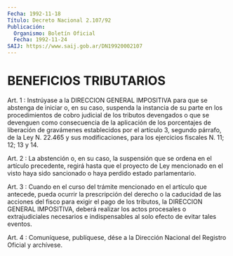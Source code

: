 ```yaml
---
Fecha: 1992-11-18
Título: Decreto Nacional 2.107/92
Publicación:
  Organismo: Boletín Oficial
  Fecha: 1992-11-24
SAIJ: https://www.saij.gob.ar/DN19920002107
---
```

# BENEFICIOS TRIBUTARIOS

<a id="1"></a>
Art. 1 : Instrúyase a la DIRECCION GENERAL IMPOSITIVA para que se abstenga  de iniciar o, en su caso, suspenda la instancia  de su parte en los procedimientos  de  cobro  judicial  de  los  tributos devengados  o  que  se devenguen como consecuencia de la aplicación de los porcentajes de  liberación de gravámenes establecidos por el artículo 3, segundo párrafo, de la Ley N. 22.465 y sus modificaciones, para los  ejercicios  fiscales  N. 11; 12; 13 y 14.

<a id="2"></a>
Art.  2  :  La  abstención o, en su caso, la suspensión que se ordena en el artículo  precedente,  regirá hasta que el proyecto de Ley  mencionado en el visto haya sido  sancionado  o  haya  perdido estado parlamentario.

<a id="3"></a>
Art.  3  :  Cuando  en  el  curso del trámite mencionado en el artículo que antecede, pueda ocurrir  la prescripción del derecho o la caducidad de las acciones del fisco  para  exigir el pago de los tributos,  la  DIRECCION  GENERAL IMPOSITIVA, deberá  realizar  los actos procesales o extrajudiciales  necesarios  e indispensables al solo efecto de evitar tales eventos.

<a id="4"></a>
Art. 4 : Comuníquese, publíquese, dése a la Dirección Nacional del Registro Oficial y archívese.